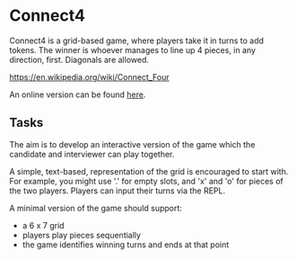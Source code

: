 # Connect4

Connect4 is a grid-based game, where players take it in turns to add
tokens. The winner is whoever manages to line up 4 pieces, in any
direction, first. Diagonals are allowed.

https://en.wikipedia.org/wiki/Connect_Four

An online version can be found [here](https://www.mathsisfun.com/games/connect4.html).

## Tasks

The aim is to develop an interactive version of the game which the
candidate and interviewer can play together.

A simple, text-based, representation of the grid is encouraged to
start with. For example, you might use '.' for empty slots, and 'x'
and 'o' for pieces of the two players. Players can input their turns
via the REPL.

A minimal version of the game should support:

-   a 6 x 7 grid
-   players play pieces sequentially
-   the game identifies winning turns and ends at that point
